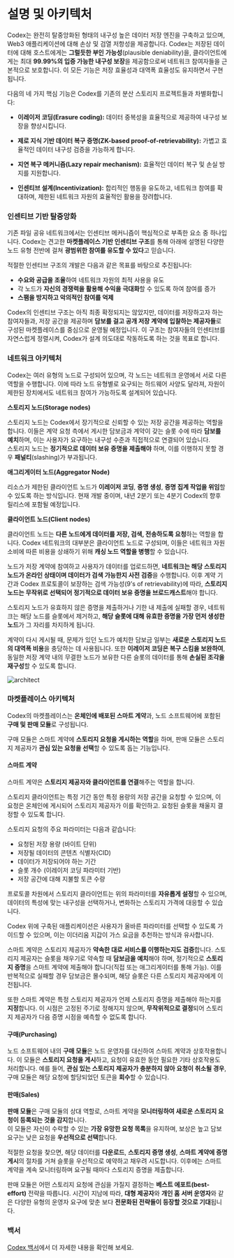 # 설명 및 아키텍처

Codex는 완전히 탈중앙화된 형태의 내구성 높은 데이터 저장 엔진을 구축하고 있으며, Web3 애플리케이션에 대해 손상 및 검열 저항성을 제공합니다. Codex는 저장된 데이터에 대해 호스트에게는 **그럴듯한 부인 가능성**(plausible deniability)을, 클라이언트에게는 최대 **99.99%의 입증 가능한 내구성 보장**을 제공함으로써 네트워크 참여자들을 근본적으로 보호합니다. 이 모든 기능은 저장 효율성과 대역폭 효율성도 유지하면서 구현됩니다.

다음의 네 가지 핵심 기능은 Codex를 기존의 분산 스토리지 프로젝트들과 차별화합니다:

- **이레이저 코딩(Erasure coding):** 데이터 중복성을 효율적으로 제공하여 내구성 보장을 향상시킵니다.

- **제로 지식 기반 데이터 복구 증명(ZK-based proof-of-retrievability):** 가볍고 효율적인 데이터 내구성 검증을 가능하게 합니다.

- **지연 복구 메커니즘(Lazy repair mechanism):** 효율적인 데이터 복구 및 손실 방지를 지원합니다.

- **인센티브 설계(Incentivization):** 합리적인 행동을 유도하고, 네트워크 참여를 확대하며, 제한된 네트워크 자원의 효율적인 활용을 장려합니다.

### 인센티브 기반 탈중앙화

기존 파일 공유 네트워크에서는 인센티브 메커니즘이 핵심적으로 부족한 요소 중 하나입니다. Codex는 견고한 **마켓플레이스 기반 인센티브 구조**를 통해 아래에 설명된 다양한 노드 유형 전반에 걸쳐 **광범위한 참여를 유도할 수 있다**고 믿습니다.

적절한 인센티브 구조의 개발은 다음과 같은 목표를 바탕으로 추진됩니다:

- **수요와 공급을 조율**하여 네트워크 자원의 최적 사용을 유도
- 각 노드가 **자신의 경쟁력을 활용해 수익을 극대화**할 수 있도록 하여 참여를 증가
- **스팸을 방지하고 악의적인 참여를 억제**

Codex의 인센티브 구조는 아직 최종 확정되지는 않았지만, 데이터를 저장하고자 하는 참여자들과, 저장 공간을 제공하며 **담보를 걸고 공개 저장 계약에 입찰하는 제공자들**로 구성된 마켓플레이스를 중심으로 운영될 예정입니다. 이 구조는 참여자들의 인센티브를 자연스럽게 정렬시켜, Codex가 설계 의도대로 작동하도록 하는 것을 목표로 합니다.

### 네트워크 아키텍처

Codex는 여러 유형의 노드로 구성되어 있으며, 각 노드는 네트워크 운영에서 서로 다른 역할을 수행합니다. 이에 따라 노드 유형별로 요구되는 하드웨어 사양도 달라져, 자원이 제한된 장치에서도 네트워크 참여가 가능하도록 설계되어 있습니다.

**스토리지 노드(Storage nodes)**

스토리지 노드는 Codex에서 장기적으로 신뢰할 수 있는 저장 공간을 제공하는 역할을 합니다. 이들은 계약 요청 측에서 게시한 담보금과 계약이 갖는 슬롯 수에 따라 **담보를 예치**하며, 이는 사용자가 요구하는 내구성 수준과 직접적으로 연결되어 있습니다.  
스토리지 노드는 **정기적으로 데이터 보유 증명을 제출해야** 하며, 이를 이행하지 못할 경우 **패널티**(slashing)가 부과됩니다.

**애그리게이터 노드(Aggregator Node)**

리소스가 제한된 클라이언트 노드가 **이레이저 코딩**, **증명 생성**, **증명 집계 작업을 위임**할 수 있도록 하는 방식입니다. 현재 개발 중이며, 내년 2분기 또는 4분기 Codex의 향후 릴리스에 포함될 예정입니다.

**클라이언트 노드(Client nodes)**

클라이언트 노드는 **다른 노드에게 데이터를 저장, 검색, 전송하도록 요청**하는 역할을 합니다. Codex 네트워크의 대부분은 클라이언트 노드로 구성되며, 이들은 네트워크 자원 소비에 따른 비용을 상쇄하기 위해 **캐싱 노드 역할을 병행**할 수 있습니다.

노드가 저장 계약에 참여하고 사용자가 데이터를 업로드하면, **네트워크는 해당 스토리지 노드가 온라인 상태이며 데이터가 검색 가능한지 사전 검증**을 수행합니다. 이후 계약 기간과 Codex 프로토콜이 보장하는 검색 가능성(9’s of retrievability)에 따라, **스토리지 노드는 무작위로 선택되어 정기적으로 데이터 보유 증명을 브로드캐스트**해야 합니다.

스토리지 노드가 유효하지 않은 증명을 제출하거나 기한 내 제출에 실패할 경우, 네트워크는 해당 노드를 슬롯에서 제거하고, **해당 슬롯에 대해 유효한 증명을 가장 먼저 생성한 노드**가 그 자리를 차지하게 됩니다.

계약이 다시 게시될 때, 문제가 있던 노드가 예치한 담보금 일부는 **새로운 스토리지 노드의 대역폭 비용**을 충당하는 데 사용됩니다. 또한 **이레이저 코딩은 복구 스킴을 보완하여**, 동일한 저장 계약 내의 무결한 노드가 보유한 다른 슬롯의 데이터를 통해 **손실된 조각을 재구성**할 수 있도록 합니다.

![architect](/learn/architecture.png)

### 마켓플레이스 아키텍처

Codex의 마켓플레이스는 **온체인에 배포된 스마트 계약**과, 노드 소프트웨어에 포함된 **구매 및 판매 모듈**로 구성됩니다.

구매 모듈은 스마트 계약에 **스토리지 요청을 게시하는 역할**을 하며, 판매 모듈은 스토리지 제공자가 **관심 있는 요청을 선택**할 수 있도록 돕는 기능입니다.

#### 스마트 계약

스마트 계약은 **스토리지 제공자와 클라이언트를 연결**해주는 역할을 합니다.

스토리지 클라이언트는 특정 기간 동안 특정 용량의 저장 공간을 요청할 수 있으며, 이 요청은 온체인에 게시되어 스토리지 제공자가 이를 확인하고. 요청된 슬롯을 채울지 결정할 수 있도록 합니다.

스토리지 요청의 주요 파라미터는 다음과 같습니다:

- 요청된 저장 용량 (바이트 단위)
- 저장될 데이터의 콘텐츠 식별자(CID)
- 데이터가 저장되어야 하는 기간
- 슬롯 개수 (이레이저 코딩 파라미터 기반)
- 저장 공간에 대해 지불할 토큰 수량

프로토콜 차원에서 스토리지 클라이언트는 위의 파라미터를 **자유롭게 설정**할 수 있으며, 데이터의 특성에 맞는 내구성을 선택하거나, 변화하는 스토리지 가격에 대응할 수 있습니다.

Codex 위에 구축된 애플리케이션은 사용자가 올바른 파라미터를 선택할 수 있도록 가이드할 수 있으며, 이는 이더리움 지갑이 가스 요금을 추천하는 방식과 유사합니다.

스마트 계약은 스토리지 제공자가 **약속한 대로 서비스를 이행하는지도 검증**합니다. 스토리지 제공자는 슬롯을 채우기로 약속할 때 **담보금을 예치**해야 하며, 정기적으로 **스토리지 증명**을 스마트 계약에 제출해야 합니다(직접 또는 애그리게이터를 통해 가능). 이를 반복적으로 실패할 경우 담보금은 몰수되며, 해당 슬롯은 다른 스토리지 제공자에게 이전됩니다.

또한 스마트 계약은 특정 스토리지 제공자가 언제 스토리지 증명을 제출해야 하는지를 **지정**합니다. 이 시점은 고정된 주기로 정해지지 않으며, **무작위적으로 결정**되어 스토리지 제공자가 다음 증명 시점을 예측할 수 없도록 합니다.

#### 구매(Purchasing)

노드 소프트웨어 내의 **구매 모듈**은 노드 운영자를 대신하여 스마트 계약과 상호작용합니다. 이 모듈은 **스토리지 요청을 게시**하고, 요청이 유효한 동안 필요한 기타 상호작용도 처리합니다. 예를 들어, **관심 있는 스토리지 제공자가 충분하지 않아 요청이 취소될 경우**, 구매 모듈은 해당 요청에 할당되었던 토큰을 **회수**할 수 있습니다.

#### 판매(Sales)

**판매 모듈**은 구매 모듈의 상대 역할로, 스마트 계약을 **모니터링하여 새로운 스토리지 요청이 등록되는 것을 감지**합니다.  
이 모듈은 자신이 수락할 수 있는 **가장 유망한 요청 목록**을 유지하며, 보상은 높고 담보 요구는 낮은 요청을 **우선적으로 선택**합니다.

적절한 요청을 찾으면, 해당 데이터를 **다운로드**, **스토리지 증명 생성**, **스마트 계약에 증명 게시**의 절차를 거쳐 슬롯을 우선적으로 예약하고 채우려 시도합니다. 이후에는 스마트 계약을 계속 모니터링하며 요구될 때마다 스토리지 증명을 제출합니다.

판매 모듈은 어떤 스토리지 요청에 관심을 가질지 결정하는 **베스트 에포트(best-effort)** 전략을 따릅니다. 시간이 지남에 따라, **대형 제공자**와 **개인 홈 서버 운영자**와 같은 다양한 유형의 운영자 요구에 맞춘 보다 **전문화된 전략들이 등장할 것으로 기대**됩니다.

### 백서

[Codex 백서](/learn/whitepaper)에서 더 자세한 내용을 확인해 보세요.
